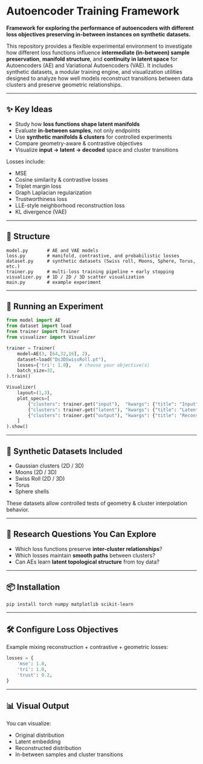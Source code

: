# Autoencoder Training Framework

**Framework for exploring the performance of autoencoders with different loss objectives preserving in-between instances on synthetic datasets.**

This repository provides a flexible experimental environment to investigate how different loss functions influence **intermediate (in-between) sample preservation**, **manifold structure**, and **continuity in latent space** for Autoencoders (AE) and Variational Autoencoders (VAE).
It includes synthetic datasets, a modular training engine, and visualization utilities designed to analyze how well models reconstruct transitions between data clusters and preserve geometric relationships.

---

## ✨ Key Ideas

* Study how **loss functions shape latent manifolds**
* Evaluate **in-between samples**, not only endpoints
* Use **synthetic manifolds & clusters** for controlled experiments
* Compare geometry-aware & contrastive objectives
* Visualize **input → latent → decoded** space and cluster transitions

Losses include:

* MSE
* Cosine similarity & contrastive losses
* Triplet margin loss
* Graph Laplacian regularization
* Trustworthiness loss
* LLE-style neighborhood reconstruction loss
* KL divergence (VAE)

---

## 📁 Structure

```
model.py       # AE and VAE models
loss.py        # manifold, contrastive, and probabilistic losses
dataset.py     # synthetic datasets (Swiss roll, Moons, Sphere, Torus, etc.)
trainer.py     # multi-loss training pipeline + early stopping
visualizer.py  # 1D / 2D / 3D scatter visualization
main.py        # example experiment
```

---

## 🚀 Running an Experiment

```python
from model import AE
from dataset import load
from trainer import Trainer
from visualizer import Visualizer

trainer = Trainer(
    model=AE(3, [64,32,16], 2),
    dataset=load("Ds3DSwissRoll.pt"),
    losses={'tri': 1.0},   # choose your objective(s)
    batch_size=32,
).train()

Visualizer(
    layout=(1,3),
    plot_specs=[
        {"clusters": trainer.get("input"),  "kwargs": {"title": "Input"}},
        {"clusters": trainer.get("latent"), "kwargs": {"title": "Latent"}},
        {"clusters": trainer.get("output"), "kwargs": {"title": "Reconstructed"}},
    ]
).show()
```

---

## 🔬 Synthetic Datasets Included

* Gaussian clusters (2D / 3D)
* Moons (2D / 3D)
* Swiss Roll (2D / 3D)
* Torus
* Sphere shells

These datasets allow controlled tests of geometry & cluster interpolation behavior.

---

## 🎯 Research Questions You Can Explore

* Which loss functions preserve **inter-cluster relationships**?
* Which losses maintain **smooth paths** between clusters?
* Can AEs learn **latent topological structure** from toy data?

---

## 📦 Installation

```bash
pip install torch numpy matplotlib scikit-learn
```

---

## 🛠️ Configure Loss Objectives

Example mixing reconstruction + contrastive + geometric losses:

```python
losses = {
    'mse': 1.0,
    'tri': 1.0,
    'trust': 0.2,
}
```

---

## 📊 Visual Output

You can visualize:

* Original distribution
* Latent embedding
* Reconstructed distribution
* In-between samples and cluster transitions
